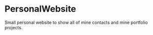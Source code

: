 # PersonalWebsite

Small personal website to show all of mine contacts and mine portfolio projects. 